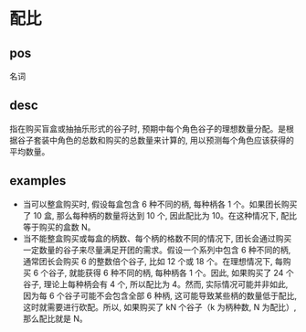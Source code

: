 # 配比

## pos
名词

## desc
指在购买盲盒或抽抽乐形式的谷子时, 预期中每个角色谷子的理想数量分配。是根据谷子套装中角色的总数和购买的总数量来计算的, 用以预测每个角色应该获得的平均数量。

## examples
- 当可以整盒购买时, 假设每盒包含 6 种不同的柄, 每种柄各 1 个。如果团长购买了 10 盒, 那么每种柄的数量将达到 10 个, 因此配比为 10。在这种情况下, 配比等于购买的盒数 N。
- 当不能整盒购买或每盒的柄数、每个柄的格数不同的情况下, 团长会通过购买一定数量的谷子来尽量满足开团的需求。假设一个系列中包含 6 种不同的柄, 通常团长会购买 6 的整数倍个谷子, 比如 12 个或 18 个。在理想情况下, 每购买 6 个谷子, 就能获得 6 种不同的柄, 每种柄各 1 个。因此, 如果购买了 24 个谷子, 理论上每种柄会有 4 个, 所以配比为 4。然而, 实际情况可能并非如此, 因为每 6 个谷子可能不会包含全部 6 种柄, 这可能导致某些柄的数量低于配比, 这时就需要进行砍配。所以, 如果购买了 kN 个谷子（k 为柄种数, N 为配比）, 那么配比就是 N。